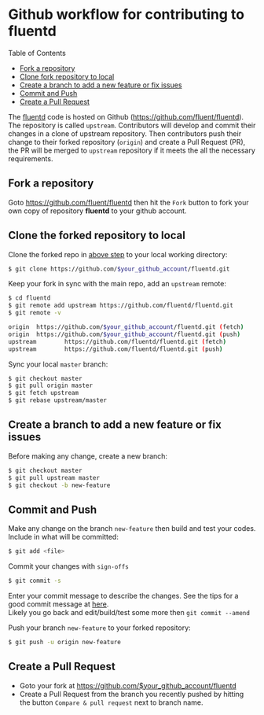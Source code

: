 # Github workflow for contributing to fluentd

Table of Contents

* [Fork a repository](#fork-a-repository)
* [Clone fork repository to local](#clone-fork-repository-to-local)
* [Create a branch to add a new feature or fix issues](#create-a-branch-to-add-a-new-feature-or-fix-issues)
* [Commit and Push](#commit-and-push)
* [Create a Pull Request](#create-a-pull-request)


The [fluentd](https://github.com/fluent/fluentd.git) code is hosted on Github (https://github.com/fluent/fluentd). The repository is called `upstream`. Contributors will develop and commit their changes in a clone of upstream repository. Then contributors push their change to their forked repository (`origin`) and create a Pull Request (PR), the PR will be merged to `upstream` repository if it meets the all the necessary requirements.		

## Fork a repository

 Goto https://github.com/fluent/fluentd then hit the `Fork` button to fork your own copy of repository **fluentd** to your github account.

## Clone the forked repository to local

Clone the forked repo in [above step](#fork-a-repository) to your local working directory:
```sh
$ git clone https://github.com/$your_github_account/fluentd.git   
```

Keep your fork in sync with the main repo, add an `upstream` remote:
```sh
$ cd fluentd
$ git remote add upstream https://github.com/fluentd/fluentd.git
$ git remote -v

origin  https://github.com/$your_github_account/fluentd.git (fetch)
origin  https://github.com/$your_github_account/fluentd.git (push)
upstream        https://github.com/fluentd/fluentd.git (fetch)
upstream        https://github.com/fluentd/fluentd.git (push)
```

Sync your local `master` branch:
```sh
$ git checkout master
$ git pull origin master
$ git fetch upstream
$ git rebase upstream/master
```

## Create a branch to add a new feature or fix issues

Before making any change, create a new branch:
```sh
$ git checkout master
$ git pull upstream master
$ git checkout -b new-feature
```

## Commit and Push

Make any change on the branch `new-feature`  then build and test your codes.  
Include in what will be committed:
```sh
$ git add <file>
```

Commit your changes with `sign-offs`
```sh
$ git commit -s
```

Enter your commit message to describe the changes. See the tips for a good commit message at [here](https://chris.beams.io/posts/git-commit/).  
Likely you go back and edit/build/test some more then `git commit --amend`  

Push your branch `new-feature` to your forked repository:
```sh
$ git push -u origin new-feature
```

## Create a Pull Request

* Goto your fork at https://github.com/$your_github_account/fluentd
* Create a Pull Request from the branch you recently pushed by hitting the button `Compare & pull request` next to branch name.
